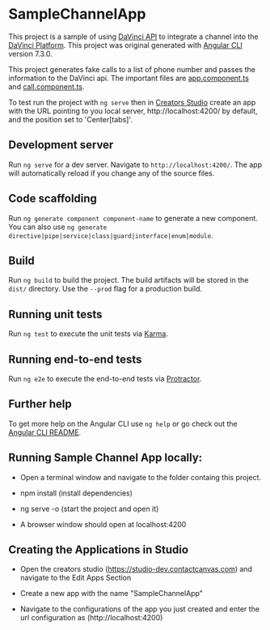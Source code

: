 # SampleChannelApp

This project is a sample of using [DaVinci API](https://apidocs.contactcanvas.com/) to integrate a channel into the [DaVinci Platform](https://www.contactcanvas.com/). This project was original generated with [Angular CLI](https://github.com/angular/angular-cli) version 7.3.0. 

This project generates fake calls to a list of phone number and passes the information to the DaVinci api. The important files are [app.component.ts](src/app/app.component.ts) and [call.component.ts](src/app/call/call.component.ts).

To test run the project with `ng serve` then in [Creators Studio](https://studio-dev.contactcanvas.com) create an app with the URL pointing to you local server, http://localhost:4200/ by default, and the position set to 'Center[tabs]'.

## Development server

Run `ng serve` for a dev server. Navigate to `http://localhost:4200/`. The app will automatically reload if you change any of the source files.

## Code scaffolding

Run `ng generate component component-name` to generate a new component. You can also use `ng generate directive|pipe|service|class|guard|interface|enum|module`.

## Build

Run `ng build` to build the project. The build artifacts will be stored in the `dist/` directory. Use the `--prod` flag for a production build.

## Running unit tests

Run `ng test` to execute the unit tests via [Karma](https://karma-runner.github.io).

## Running end-to-end tests

Run `ng e2e` to execute the end-to-end tests via [Protractor](http://www.protractortest.org/).

## Further help

To get more help on the Angular CLI use `ng help` or go check out the [Angular CLI README](https://github.com/angular/angular-cli/blob/master/README.md).


## Running Sample Channel App locally: 

* Open a terminal window and navigate to the folder containg this project. 

* npm install (install dependencies)

* ng serve -o (start the project and open it)

* A browser window should open at localhost:4200 


## Creating the Applications in Studio 

* Open the creators studio (https://studio-dev.contactcanvas.com) and navigate to the Edit Apps Section 

* Create a new app with the name "SampleChannelApp"

* Navigate to the configurations of the app you just created and enter the url configuration as (http://localhost:4200) 


